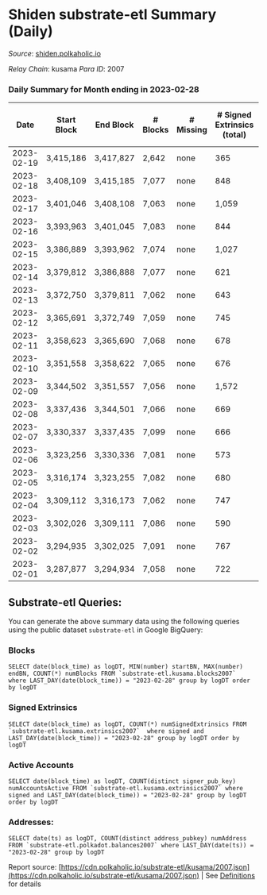 # Shiden substrate-etl Summary (Daily)

_Source_: [shiden.polkaholic.io](https://shiden.polkaholic.io)

*Relay Chain*: kusama
*Para ID*: 2007



### Daily Summary for Month ending in 2023-02-28


| Date | Start Block | End Block | # Blocks | # Missing | # Signed Extrinsics (total) | # Active Accounts | # Addresses with Balances | # Events | # Transfers | # XCM Transfers In | # XCM Transfers Out |
| ---- | ----------- | --------- | -------- | --------- | --------------------------- | ----------------- | ------------------------- | -------- | ----------- | ------------------ | ------------------- |
| 2023-02-19 | 3,415,186 | 3,417,827 | 2,642 | none  | 365 | 54 |  | 31,214 | 2,909 ($127,437.07) |   |   |
| 2023-02-18 | 3,408,109 | 3,415,185 | 7,077 | none  | 848 | 126 | 638,035 | 82,441 | 7,360 ($600,900.10) |   |   |
| 2023-02-17 | 3,401,046 | 3,408,108 | 7,063 | none  | 1,059 | 265 | 638,001 | 109,581 | 8,591 ($788,661.04) |   |   |
| 2023-02-16 | 3,393,963 | 3,401,045 | 7,083 | none  | 844 | 188 | 637,933 | 100,961 | 8,406 ($802,751.03) |   |   |
| 2023-02-15 | 3,386,889 | 3,393,962 | 7,074 | none  | 1,027 | 226 | 637,875 | 114,989 | 8,793 ($1,142,153.63) | 5 ($592.52) | 4 ($6.17) |
| 2023-02-14 | 3,379,812 | 3,386,888 | 7,077 | none  | 621 | 144 | 637,817 | 77,973 | 7,954 ($530,615.00) | 4 ($559.04) | 2 ($205.91) |
| 2023-02-13 | 3,372,750 | 3,379,811 | 7,062 | none  | 643 | 145 | 637,779 | 73,265 | 7,847 ($686,223.09) |   | 2 ($565.31) |
| 2023-02-12 | 3,365,691 | 3,372,749 | 7,059 | none  | 745 | 168 | 637,756 | 82,821 | 7,787 ($333,515.27) |   |   |
| 2023-02-11 | 3,358,623 | 3,365,690 | 7,068 | none  | 678 | 149 | 637,720 | 72,807 | 7,600 ($411,165.56) |   |   |
| 2023-02-10 | 3,351,558 | 3,358,622 | 7,065 | none  | 676 | 157 | 637,682 | 86,802 | 7,671 ($439,964.94) |   | 1 ($174.15) |
| 2023-02-09 | 3,344,502 | 3,351,557 | 7,056 | none  | 1,572 | 413 | 637,631 | 209,400 | 10,689 ($2,172,930.92) | 9 ($1,497.20) | 3 ($459.50) |
| 2023-02-08 | 3,337,436 | 3,344,501 | 7,066 | none  | 669 | 141 | 525,538 | 100,290 | 7,883 ($548,362.51) | 1 ($102.62) | 1 ($57.82) |
| 2023-02-07 | 3,330,337 | 3,337,435 | 7,099 | none  | 666 | 143 | 637,485 | 85,027 | 7,547 ($181,880.87) | 4 ($363.92) | 2 ($0.19) |
| 2023-02-06 | 3,323,256 | 3,330,336 | 7,081 | none  | 573 | 105 | 637,456 | 78,476 | 7,534 ($58,113.51) |   |   |
| 2023-02-05 | 3,316,174 | 3,323,255 | 7,082 | none  | 680 | 148 | 637,405 | 81,778 | 7,761 ($100,464.01) |   | 1 ($205.67) |
| 2023-02-04 | 3,309,112 | 3,316,173 | 7,062 | none  | 747 | 141 | 637,384 | 74,180 | 7,583 ($553,701.57) | 2 ($116.48) | 1 ($117.58) |
| 2023-02-03 | 3,302,026 | 3,309,111 | 7,086 | none  | 590 | 125 | 637,345 | 80,034 | 7,417 ($44,312.39) |   | 3 ($245.33) |
| 2023-02-02 | 3,294,935 | 3,302,025 | 7,091 | none  | 767 | 165 | 637,319 | 107,404 | 8,217 ($306,890.17) |   |   |
| 2023-02-01 | 3,287,877 | 3,294,934 | 7,058 | none  | 722 | 149 | 637,289 | 81,019 | 7,505 ($178,825.05) | 3 ($367.02) | 1 ($2.42) |

## Substrate-etl Queries:
You can generate the above summary data using the following queries using the public dataset `substrate-etl` in Google BigQuery:


### Blocks
```
SELECT date(block_time) as logDT, MIN(number) startBN, MAX(number) endBN, COUNT(*) numBlocks FROM `substrate-etl.kusama.blocks2007`  where LAST_DAY(date(block_time)) = "2023-02-28" group by logDT order by logDT
```


### Signed Extrinsics
```
SELECT date(block_time) as logDT, COUNT(*) numSignedExtrinsics FROM `substrate-etl.kusama.extrinsics2007`  where signed and LAST_DAY(date(block_time)) = "2023-02-28" group by logDT order by logDT
```


### Active Accounts
```
SELECT date(block_time) as logDT, COUNT(distinct signer_pub_key) numAccountsActive FROM `substrate-etl.kusama.extrinsics2007` where signed and LAST_DAY(date(block_time)) = "2023-02-28" group by logDT order by logDT
```


### Addresses:
```
SELECT date(ts) as logDT, COUNT(distinct address_pubkey) numAddress FROM `substrate-etl.polkadot.balances2007` where LAST_DAY(date(ts)) = "2023-02-28" group by logDT
```



Report source: [https://cdn.polkaholic.io/substrate-etl/kusama/2007.json](https://cdn.polkaholic.io/substrate-etl/kusama/2007.json) | See [Definitions](/DEFINITIONS.md) for details
